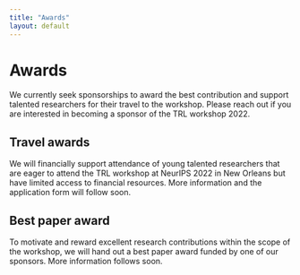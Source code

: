 ```yaml
---
title: "Awards"
layout: default
---
```


# Awards

We currently seek sponsorships to award the best contribution and support talented researchers for their travel to the workshop.
Please reach out if you are interested in becoming a sponsor of the TRL workshop 2022.

## Travel awards

We will financially support attendance of young talented researchers that are eager to attend the TRL workshop at NeurIPS 2022 in New Orleans but have limited access to financial resources. More information and the application form will follow soon.

## Best paper award

To motivate and reward excellent research contributions within the scope of the workshop, we will hand out a best paper award funded by one of our sponsors. More information follows soon.